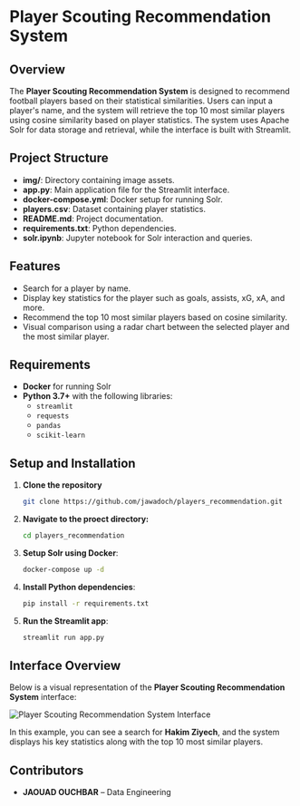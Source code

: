 # Player Scouting Recommendation System

## Overview
The **Player Scouting Recommendation System** is designed to recommend football players based on their statistical similarities. Users can input a player's name, and the system will retrieve the top 10 most similar players using cosine similarity based on player statistics. The system uses Apache Solr for data storage and retrieval, while the interface is built with Streamlit.

## Project Structure

- **img/**: Directory containing image assets.
- **app.py**: Main application file for the Streamlit interface.
- **docker-compose.yml**: Docker setup for running Solr.
- **players.csv**: Dataset containing player statistics.
- **README.md**: Project documentation.
- **requirements.txt**: Python dependencies.
- **solr.ipynb**: Jupyter notebook for Solr interaction and queries.

## Features
- Search for a player by name.
- Display key statistics for the player such as goals, assists, xG, xA, and more.
- Recommend the top 10 most similar players based on cosine similarity.
- Visual comparison using a radar chart between the selected player and the most similar player.

## Requirements
- **Docker** for running Solr
- **Python 3.7+** with the following libraries:
  - `streamlit`
  - `requests`
  - `pandas`
  - `scikit-learn`

## Setup and Installation
1. **Clone the repository**

    ```bash
    git clone https://github.com/jawadoch/players_recommendation.git
2. **Navigate to the proect directory:**

   ```bash
   cd players_recommendation
3. **Setup Solr using Docker**:

    ```bash
    docker-compose up -d

2. **Install Python dependencies**:

    ```bash
    pip install -r requirements.txt

3. **Run the Streamlit app**:
    ```bash
    streamlit run app.py
## Interface Overview

Below is a visual representation of the **Player Scouting Recommendation System** interface:

![Player Scouting Recommendation System Interface](./img/ziyech.jpg)

In this example, you can see a search for **Hakim Ziyech**, and the system displays his key statistics along with the top 10 most similar players.


## Contributors

- **JAOUAD OUCHBAR** – Data Engineering

